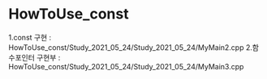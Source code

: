# HowToUse_const
1.const 구현 : HowToUse_const/Study_2021_05_24/Study_2021_05_24/MyMain2.cpp
2.함수포인터 구현부 : HowToUse_const/Study_2021_05_24/Study_2021_05_24/MyMain3.cpp
